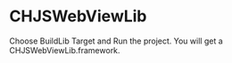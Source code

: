 # CHJSWebViewLib

Choose BuildLib Target and Run the project.
You will get a CHJSWebViewLib.framework.
